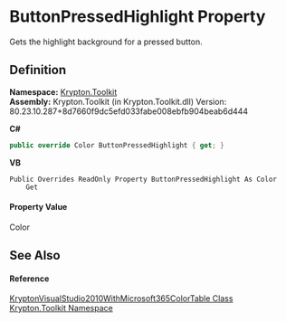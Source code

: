 # ButtonPressedHighlight Property


Gets the highlight background for a pressed button.



## Definition
**Namespace:** <a href="79d2eac2-21f4-54ff-7552-b20c33c30600.md">Krypton.Toolkit</a>  
**Assembly:** Krypton.Toolkit (in Krypton.Toolkit.dll) Version: 80.23.10.287+8d7660f9dc5efd033fabe008ebfb904beab6d444

**C#**
``` C#
public override Color ButtonPressedHighlight { get; }
```
**VB**
``` VB
Public Overrides ReadOnly Property ButtonPressedHighlight As Color
	Get
```



#### Property Value
Color

## See Also


#### Reference
<a href="6ded0176-68c4-4f39-2386-77172b4985ae.md">KryptonVisualStudio2010WithMicrosoft365ColorTable Class</a>  
<a href="79d2eac2-21f4-54ff-7552-b20c33c30600.md">Krypton.Toolkit Namespace</a>  
